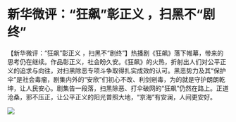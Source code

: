 # 新华微评：“狂飙”彰正义 ，扫黑不“剧终”

【新华微评：“狂飙”彰正义
，扫黑不“剧终”】热播剧《狂飙》落下帷幕，带来的思考仍在继续。作品彰正义，社会盼久安。《狂飙》的火热，折射出人们对公平正义的追求与向往，对扫黑除恶专项斗争取得扎实成效的认可。黑恶势力及其“保护伞”是社会毒瘤，剧集内外的“安欣”们初心不改、利剑剜毒，为的就是守护朗朗乾坤，让人民安心。剧集告一段落，扫黑除恶、打伞破网的“狂飙”仍然在路上。正道沧桑，邪不压正，让公平正义的阳光普照大地，“京海”有安澜，人间更安好。

![](https://inews.gtimg.com/newsapp_bt/0/15640226909/1000)

